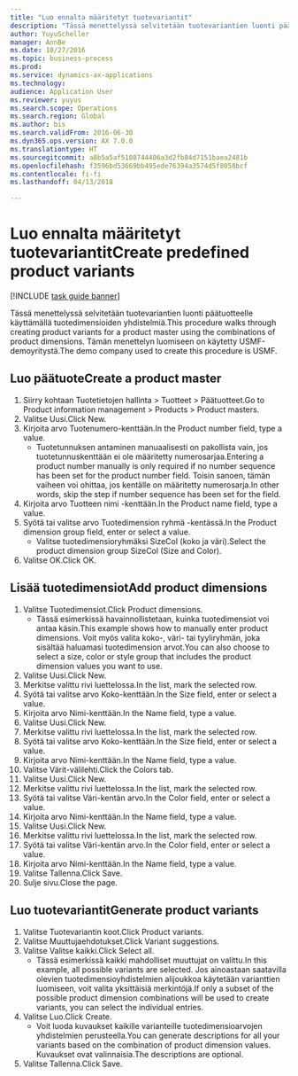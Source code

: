 ```yaml
--- 
title: "Luo ennalta määritetyt tuotevariantit"
description: "Tässä menettelyssä selvitetään tuotevariantien luonti päätuotteelle käyttämällä tuotedimensioiden yhdistelmiä."
author: YuyuScheller
manager: AnnBe
ms.date: 10/27/2016
ms.topic: business-process
ms.prod: 
ms.service: dynamics-ax-applications
ms.technology: 
audience: Application User
ms.reviewer: yuyus
ms.search.scope: Operations
ms.search.region: Global
ms.author: bis
ms.search.validFrom: 2016-06-30
ms.dyn365.ops.version: AX 7.0.0
ms.translationtype: HT
ms.sourcegitcommit: a8b5a5af5108744406a3d2fb84d7151baea2481b
ms.openlocfilehash: f3596bd53669bb495ede76394a3574d5f8058bcf
ms.contentlocale: fi-fi
ms.lasthandoff: 04/13/2018

---
```

# <a name="create-predefined-product-variants"></a><span data-ttu-id="4a216-103">Luo ennalta määritetyt tuotevariantit</span><span class="sxs-lookup"><span data-stu-id="4a216-103">Create predefined product variants</span></span>

[!INCLUDE [task guide banner](../../includes/task-guide-banner.md)]

<span data-ttu-id="4a216-104">Tässä menettelyssä selvitetään tuotevariantien luonti päätuotteelle käyttämällä tuotedimensioiden yhdistelmiä.</span><span class="sxs-lookup"><span data-stu-id="4a216-104">This procedure walks through creating product variants for a product master using the combinations of product dimensions.</span></span> <span data-ttu-id="4a216-105">Tämän menettelyn luomiseen on käytetty USMF-demoyritystä.</span><span class="sxs-lookup"><span data-stu-id="4a216-105">The demo company used to create this procedure is USMF.</span></span>


## <a name="create-a-product-master"></a><span data-ttu-id="4a216-106">Luo päätuote</span><span class="sxs-lookup"><span data-stu-id="4a216-106">Create a product master</span></span>
1. <span data-ttu-id="4a216-107">Siirry kohtaan Tuotetietojen hallinta > Tuotteet > Päätuotteet.</span><span class="sxs-lookup"><span data-stu-id="4a216-107">Go to Product information management > Products > Product masters.</span></span>
2. <span data-ttu-id="4a216-108">Valitse Uusi.</span><span class="sxs-lookup"><span data-stu-id="4a216-108">Click New.</span></span>
3. <span data-ttu-id="4a216-109">Kirjoita arvo Tuotenumero-kenttään.</span><span class="sxs-lookup"><span data-stu-id="4a216-109">In the Product number field, type a value.</span></span>
    * <span data-ttu-id="4a216-110">Tuotetunnuksen antaminen manuaalisesti on pakollista vain, jos tuotetunnuskenttään ei ole määritetty numerosarjaa.</span><span class="sxs-lookup"><span data-stu-id="4a216-110">Entering a product number manually is only required if no number sequence has been set for the product number field.</span></span> <span data-ttu-id="4a216-111">Toisin sanoen, tämän vaiheen voi ohittaa, jos kentälle on määritetty numerosarja.</span><span class="sxs-lookup"><span data-stu-id="4a216-111">In other words, skip the step if number sequence has been set for the field.</span></span>  
4. <span data-ttu-id="4a216-112">Kirjoita arvo Tuotteen nimi -kenttään.</span><span class="sxs-lookup"><span data-stu-id="4a216-112">In the Product name field, type a value.</span></span>
5. <span data-ttu-id="4a216-113">Syötä tai valitse arvo Tuotedimension ryhmä -kentässä.</span><span class="sxs-lookup"><span data-stu-id="4a216-113">In the Product dimension group field, enter or select a value.</span></span>
    * <span data-ttu-id="4a216-114">Valitse tuotedimensioryhmäksi SizeCol (koko ja väri).</span><span class="sxs-lookup"><span data-stu-id="4a216-114">Select the product dimension group SizeCol (Size and Color).</span></span>  
6. <span data-ttu-id="4a216-115">Valitse OK.</span><span class="sxs-lookup"><span data-stu-id="4a216-115">Click OK.</span></span>

## <a name="add-product-dimensions"></a><span data-ttu-id="4a216-116">Lisää tuotedimensiot</span><span class="sxs-lookup"><span data-stu-id="4a216-116">Add product dimensions</span></span>
1. <span data-ttu-id="4a216-117">Valitse Tuotedimensiot.</span><span class="sxs-lookup"><span data-stu-id="4a216-117">Click Product dimensions.</span></span>
    * <span data-ttu-id="4a216-118">Tässä esimerkissä havainnollistetaan, kuinka tuotedimensiot voi antaa käsin.</span><span class="sxs-lookup"><span data-stu-id="4a216-118">This example shows how to manually enter product dimensions.</span></span> <span data-ttu-id="4a216-119">Voit myös valita koko-, väri- tai tyyliryhmän, joka sisältää haluamasi tuotedimension arvot.</span><span class="sxs-lookup"><span data-stu-id="4a216-119">You can also choose to select a size, color or style group that includes the product dimension values you want to use.</span></span>  
2. <span data-ttu-id="4a216-120">Valitse Uusi.</span><span class="sxs-lookup"><span data-stu-id="4a216-120">Click New.</span></span>
3. <span data-ttu-id="4a216-121">Merkitse valittu rivi luettelossa.</span><span class="sxs-lookup"><span data-stu-id="4a216-121">In the list, mark the selected row.</span></span>
4. <span data-ttu-id="4a216-122">Syötä tai valitse arvo Koko-kenttään.</span><span class="sxs-lookup"><span data-stu-id="4a216-122">In the Size field, enter or select a value.</span></span>
5. <span data-ttu-id="4a216-123">Kirjoita arvo Nimi-kenttään.</span><span class="sxs-lookup"><span data-stu-id="4a216-123">In the Name field, type a value.</span></span>
6. <span data-ttu-id="4a216-124">Valitse Uusi.</span><span class="sxs-lookup"><span data-stu-id="4a216-124">Click New.</span></span>
7. <span data-ttu-id="4a216-125">Merkitse valittu rivi luettelossa.</span><span class="sxs-lookup"><span data-stu-id="4a216-125">In the list, mark the selected row.</span></span>
8. <span data-ttu-id="4a216-126">Syötä tai valitse arvo Koko-kenttään.</span><span class="sxs-lookup"><span data-stu-id="4a216-126">In the Size field, enter or select a value.</span></span>
9. <span data-ttu-id="4a216-127">Kirjoita arvo Nimi-kenttään.</span><span class="sxs-lookup"><span data-stu-id="4a216-127">In the Name field, type a value.</span></span>
10. <span data-ttu-id="4a216-128">Valitse Värit-välilehti.</span><span class="sxs-lookup"><span data-stu-id="4a216-128">Click the Colors tab.</span></span>
11. <span data-ttu-id="4a216-129">Valitse Uusi.</span><span class="sxs-lookup"><span data-stu-id="4a216-129">Click New.</span></span>
12. <span data-ttu-id="4a216-130">Merkitse valittu rivi luettelossa.</span><span class="sxs-lookup"><span data-stu-id="4a216-130">In the list, mark the selected row.</span></span>
13. <span data-ttu-id="4a216-131">Syötä tai valitse Väri-kentän arvo.</span><span class="sxs-lookup"><span data-stu-id="4a216-131">In the Color field, enter or select a value.</span></span>
14. <span data-ttu-id="4a216-132">Kirjoita arvo Nimi-kenttään.</span><span class="sxs-lookup"><span data-stu-id="4a216-132">In the Name field, type a value.</span></span>
15. <span data-ttu-id="4a216-133">Valitse Uusi.</span><span class="sxs-lookup"><span data-stu-id="4a216-133">Click New.</span></span>
16. <span data-ttu-id="4a216-134">Merkitse valittu rivi luettelossa.</span><span class="sxs-lookup"><span data-stu-id="4a216-134">In the list, mark the selected row.</span></span>
17. <span data-ttu-id="4a216-135">Syötä tai valitse Väri-kentän arvo.</span><span class="sxs-lookup"><span data-stu-id="4a216-135">In the Color field, enter or select a value.</span></span>
18. <span data-ttu-id="4a216-136">Kirjoita arvo Nimi-kenttään.</span><span class="sxs-lookup"><span data-stu-id="4a216-136">In the Name field, type a value.</span></span>
19. <span data-ttu-id="4a216-137">Valitse Tallenna.</span><span class="sxs-lookup"><span data-stu-id="4a216-137">Click Save.</span></span>
20. <span data-ttu-id="4a216-138">Sulje sivu.</span><span class="sxs-lookup"><span data-stu-id="4a216-138">Close the page.</span></span>

## <a name="generate-product-variants"></a><span data-ttu-id="4a216-139">Luo tuotevariantit</span><span class="sxs-lookup"><span data-stu-id="4a216-139">Generate product variants</span></span>
1. <span data-ttu-id="4a216-140">Valitse Tuotevariantin koot.</span><span class="sxs-lookup"><span data-stu-id="4a216-140">Click Product variants.</span></span>
2. <span data-ttu-id="4a216-141">Valitse Muuttujaehdotukset.</span><span class="sxs-lookup"><span data-stu-id="4a216-141">Click Variant suggestions.</span></span>
3. <span data-ttu-id="4a216-142">Valitse Valitse kaikki.</span><span class="sxs-lookup"><span data-stu-id="4a216-142">Click Select all.</span></span>
    * <span data-ttu-id="4a216-143">Tässä esimerkissä kaikki mahdolliset muuttujat on valittu.</span><span class="sxs-lookup"><span data-stu-id="4a216-143">In this example, all possible variants are selected.</span></span> <span data-ttu-id="4a216-144">Jos ainoastaan saatavilla olevien tuotedimensioyhdistelmien alijoukkoa käytetään varianttien luomiseen, voit valita yksittäisiä merkintöjä.</span><span class="sxs-lookup"><span data-stu-id="4a216-144">If only a subset of the possible product dimension combinations will be used to create variants, you can select the individual entries.</span></span>  
4. <span data-ttu-id="4a216-145">Valitse Luo.</span><span class="sxs-lookup"><span data-stu-id="4a216-145">Click Create.</span></span>
    * <span data-ttu-id="4a216-146">Voit luoda kuvaukset kaikille varianteille tuotedimensioarvojen yhdistelmien perusteella.</span><span class="sxs-lookup"><span data-stu-id="4a216-146">You can generate descriptions for all your variants based on the combination of product dimension values.</span></span> <span data-ttu-id="4a216-147">Kuvaukset ovat valinnaisia.</span><span class="sxs-lookup"><span data-stu-id="4a216-147">The descriptions are optional.</span></span>  
5. <span data-ttu-id="4a216-148">Valitse Tallenna.</span><span class="sxs-lookup"><span data-stu-id="4a216-148">Click Save.</span></span>


